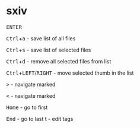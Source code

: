 # sxiv

<kbd>ENTER</kbd>

<kbd>Ctrl</kbd>+<kbd>a</kbd> - save list of all files
  
<kbd>Ctrl</kbd>+<kbd>s</kbd> - save list of selected files

<kbd>Ctrl</kbd>+<kbd>d</kbd> - remove all selected files from list

<kbd>Ctrl</kbd>+<kbd>LEFT</kbd>/<kbd>RIGHT</kbd> - move selected thumb in the list

<kbd>></kbd> - navigate marked

<kbd><</kbd> - navigate marked

<kbd>Home</kbd> - go to first

<kbd>End</kbd> - go to last
t - edit tags
